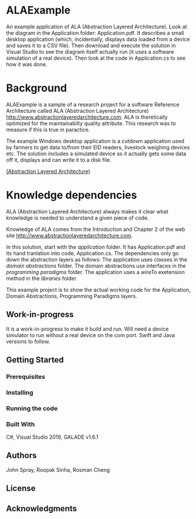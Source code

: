 # ALAExample

An example application of ALA (Abstraction Layered Architecture).
Look at the diagram in the Application folder: Application.pdf. It describes a small desktop application (which, incidentally, displays data loaded from a device and saves it to a CSV file). Then download and execute the solution in Visual Studio to see the diagram itself actually run (it uses a software simulation of a real device).
Then look at the code in Application.cs to see how it was done.


# Background

ALAExample is a sample of a research project for a software Reference Architecture called ALA (Abstraction Layered Architecture) <http://www.abstractionlayeredarchitecture.com>.
ALA is theretically optimized for the maintainabilty quality attribute.
This research was to measure if this is true in paractice.

The example Windows desktop application is a cutdown application used by farmers to get data to/from their EID readers, livestock weighing devices etc.
The solution includes a simulated device so it actually gets some data off it, displays and can write it to a disk file.

[(Abstraction Layered Architecture)](http://www.abstractionlayeredarchitecture.com)

<!---
[(Abstraction Layered Architecture)](http://www.abstractionlayeredarchitecture.com)
-->

# Knowledge dependencies

ALA (Abstraction Layered Architecture) always makes it clear what knowledge is needed to understand a given piece of code.

Knowledge of ALA comes from the Introduction and Chapter 2 of the web site <http://www.abstractionlayeredarchitecture.com>.

In this solution, start with the *application* folder. It has Application.pdf and its hand tranlation into code, Application.cs.
The dependencies only go down the abstraction layers as follows:
The application uses classes in the *domain abstractions* folder.
The domain abstractions use interfaces in the *programming paradigms* folder.
The application uses a *wireTo* exetension method in the *libraries* folder.

This example project is to show the actual working code for the Application, Domain Abstractions, Programming Paradigms layers.

## Work-in-progress

It is a work-in-progress to make it build and run.
Will need a device simulator to run without a real device on the com port.
Swift and Java versions to follow.

## Getting Started


### Prerequisites


### Installing


### Running the code


### Built With

C#, Visual Studio 2019, GALADE v1.6.1


## Authors

John Spray, Roopak Sinha, Rosman Cheng


## License


## Acknowledgments


